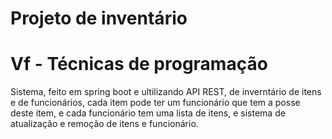 # Projeto de inventário
# Vf - Técnicas de programação
Sistema, feito em spring boot e ultilizando API REST,
de inverntário de itens e de funcionários, cada item 
pode ter um funcionário que tem a posse deste item, e
cada funcionário tem uma lista de itens, e sistema de 
atualização e remoção de itens e funcionário.
